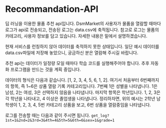 # Recommandation-API

딥 러닝을 이용한 물품 추천 api입니다. DsmMarket의 사용자가 물품을 열람할 때마다 로그가 api로 전송되고, 전송된 로그는 data.csv에 축적됩니다. 참고로 로그는 물품의 카테고리, 사용자 정보를 담고 있습니다. 자세한 내용은 밑에서 설명하겠습니다. 

현재 서비스를 런칭하지 않아 데이터를 축적하지 못한 상태입니다. 일단 예시 데이터를 data.csv파일에 저장해 놓았으니, 궁금하신 분은 열람해 주시길 바랍니다.

추천 api는 데이터가 일정량 모일 때마다 학습 코드를 실행해주어야 합니다. 추후 자동화 프로그램을 만드는 것을 계획 중입니다.

데이터의 형식은 다음과 같습니다. [1, 2, 3, 4, 5, 6, 1, 2]. 여기서 처음부터 6번째까지의 항목, 즉 1~6은 상품 열람 기록 카테고리입니다. 7번째 1은 성별을 나타냅니다. 1은 남성, 2는 여성, 3은 선택하지 않음을 나타냅니다. 마지막 항목은 학년입니다. 1, 2, 3은 각 학년을 나타내고, 4 이상은 졸업생을 나타냅니다. 정리하자면, 위의 예시는 2학년 남학생이 1, 2, 3, 4, 5번 카테고리 상품을 보고, 6번 상품을 열람중임을 나타냅니다.

로그를 전송할 때는 다음과 같이 주시면 됩니다.
`get_log?1st=1&2nd=2&3rd=3&4th=4&5th=5&6th=6&sex=1&grade=1`
